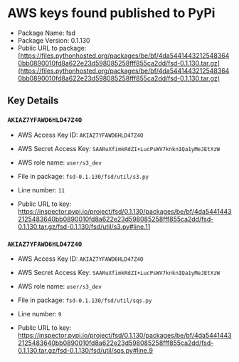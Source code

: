 # AWS keys found published to PyPi

* Package Name: fsd
* Package Version: 0.1.130
* Public URL to package: [https://files.pythonhosted.org/packages/be/bf/4da54414432125483640bb0890010fd8a622e23d598085258fff855ca2dd/fsd-0.1.130.tar.gz](https://files.pythonhosted.org/packages/be/bf/4da54414432125483640bb0890010fd8a622e23d598085258fff855ca2dd/fsd-0.1.130.tar.gz)

## Key Details

### `AKIAZ7YFAWD6HLD47Z4O`

* AWS Access Key ID: `AKIAZ7YFAWD6HLD47Z4O`
* AWS Secret Access Key: `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` 
* AWS role name: `user/s3_dev`
* File in package: `fsd-0.1.130/fsd/util/s3.py`
* Line number: `11`

* Public URL to key: https://inspector.pypi.io/project/fsd/0.1.130/packages/be/bf/4da54414432125483640bb0890010fd8a622e23d598085258fff855ca2dd/fsd-0.1.130.tar.gz/fsd-0.1.130/fsd/util/s3.py#line.11



### `AKIAZ7YFAWD6HLD47Z4O`

* AWS Access Key ID: `AKIAZ7YFAWD6HLD47Z4O`
* AWS Secret Access Key: `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` 
* AWS role name: `user/s3_dev`
* File in package: `fsd-0.1.130/fsd/util/sqs.py`
* Line number: `9`

* Public URL to key: https://inspector.pypi.io/project/fsd/0.1.130/packages/be/bf/4da54414432125483640bb0890010fd8a622e23d598085258fff855ca2dd/fsd-0.1.130.tar.gz/fsd-0.1.130/fsd/util/sqs.py#line.9


